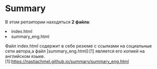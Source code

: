 # Summary
В этом репзитории находяться **2 файла**:
<li>index.html
 <li>summary_eng.html

Файл index.html содержит в себе резюме с ссылками на социальные сети автора,а файл [summary_eng.html]:[1] является его копией на английском языке.
[1]:<https://nastiachmel.github.io/summary/summary_eng.html>
